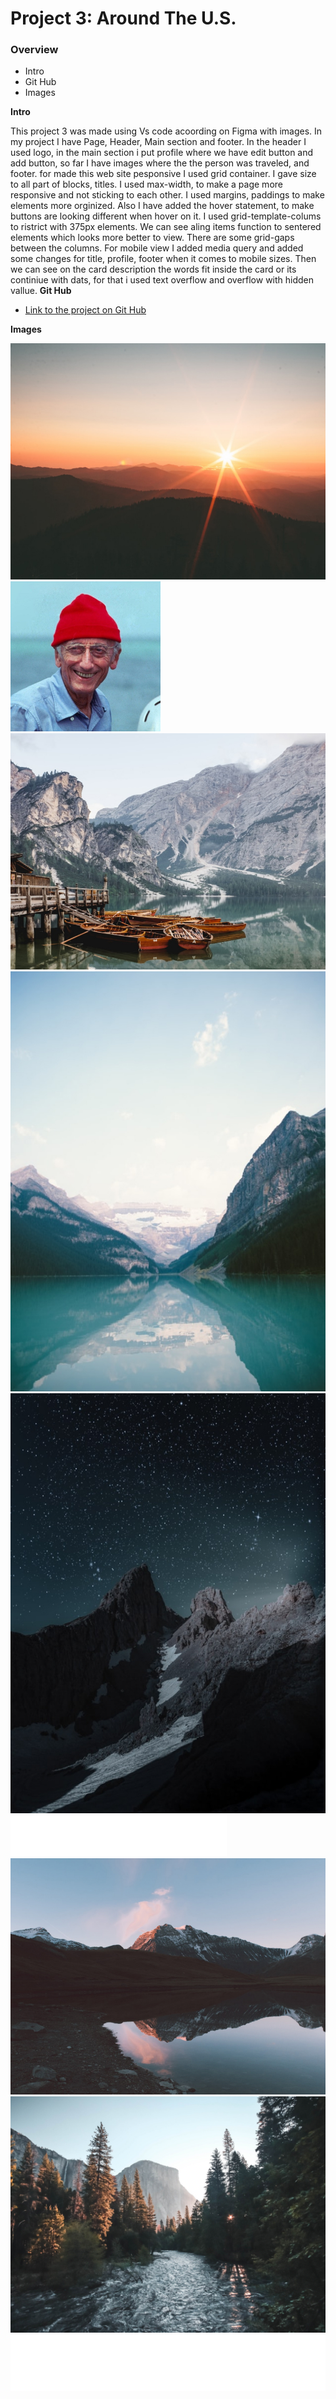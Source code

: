 # Project 3: Around The U.S.

### Overview

- Intro
- Git Hub
- Images

**Intro**

This project 3 was made using Vs code acoording on Figma with images. In my project I have Page, Header, Main section and footer. In the header I used logo, in the main section i put profile where we have edit button and add button, so far I have images where the the person was traveled, and footer. for made this web site pesponsive I used grid container. I gave size to all part of blocks, titles. I used max-width, to make a page more responsive and not sticking to each other. I used margins, paddings to make elements more orginized. Also I have added the hover statement, to make buttons are looking different when hover on it. I used grid-template-colums to ristrict with 375px elements. We can see aling items function to sentered elements which looks more better to view. There are some grid-gaps between the columns. For mobile view I added media query and added some changes for title, profile, footer when it comes to mobile sizes. Then we can see on the card description the words fit inside the card or its continiue with dats, for that i used text overflow and overflow with hidden vallue.
**Git Hub**

- [Link to the project on Git Hub](https://elvinish.github.io/se_project_aroundtheus/)

**Images**

![bald-mountains](./images/bald-mountains.jpg)
![jacques-cousteau](./images/jacques-cousteau.jpg)
![images/lago](./images/lago.jpg)
![lake-louise](./images/lake-louise.jpg)
![latemar](./images/latemar.jpg)
![Logo](./images/Logo.svg)
![images/vanoise](./images/vanoise.jpg)
![yosemite](./images/yosemite.jpg)
![Add Button](./images/Add%20Button.svg)
